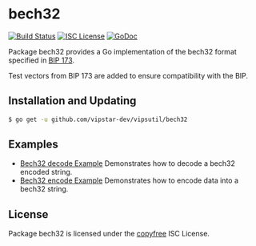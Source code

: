 bech32
==========

[![Build Status](http://img.shields.io/travis/vipstar-dev/vipsutil.svg)](https://travis-ci.org/vipstar-dev/vipsutil)
[![ISC License](http://img.shields.io/badge/license-ISC-blue.svg)](http://copyfree.org)
[![GoDoc](https://godoc.org/github.com/vipstar-dev/vipsutil/bech32?status.png)](http://godoc.org/github.com/vipstar-dev/vipsutil/bech32)

Package bech32 provides a Go implementation of the bech32 format specified in
[BIP 173](https://github.com/bitcoin/bips/blob/master/bip-0173.mediawiki).

Test vectors from BIP 173 are added to ensure compatibility with the BIP.

## Installation and Updating

```bash
$ go get -u github.com/vipstar-dev/vipsutil/bech32
```

## Examples

* [Bech32 decode Example](http://godoc.org/github.com/vipstar-dev/vipsutil/bech32#example-Bech32Decode)
  Demonstrates how to decode a bech32 encoded string.
* [Bech32 encode Example](http://godoc.org/github.com/vipstar-dev/vipsutil/bech32#example-BechEncode)
  Demonstrates how to encode data into a bech32 string.

## License

Package bech32 is licensed under the [copyfree](http://copyfree.org) ISC
License.
